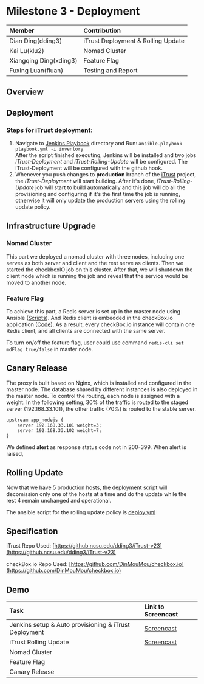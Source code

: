 # Milestone 3 - Deployment #

| Member                 | Contribution |
| :---                   | :---         |
| Dian Ding(dding3)      | iTrust Deployment & Rolling Update |
| Kai Lu(klu2)           | Nomad Cluster |
| Xiangqing Ding(xding3) | Feature Flag |
| Fuxing Luan(fluan)     | Testing and Report |

## Overview ##

## Deployment ##

### Steps for iTrust deployment: 
1. Navigate to [Jenkins Playbook](Deployment/Jenkins) directory and Run: `ansible-playbook playbook.yml -i inventory`  
After the script finished executing, Jenkins will be installed and two jobs *iTrust-Deployment* and *iTrust-Rolling-Update* will be configured. The iTrust-Deployment will be configured with the github hook.
2. Whenever you push changes to **production** branch of the [iTrust](https://github.ncsu.edu/dding3/iTrust-v23) project, the *iTrust-Deployment* will start building. After it's done, *iTrust-Rolling-Update* job will start to build automatically and this job will do all the provisioning and configuring if it's the first time the job is running, otherwise it will only update the production servers using the rolling update policy.

## Infrastructure Upgrade ##

### Nomad Cluster ###
This part we deployed a nomad cluster with three nodes, including one serves as both server and client and the rest serve as clients. Then we started the checkboxIO job on this cluster. After that, we will shutdown the client node which is running the job and reveal that the service would be moved to another node.

### Feature Flag ###
To achieve this part, a Redis server is set up in the master node using Ansible ([Scripts](https://github.ncsu.edu/dding3/DevOps/tree/M3/Feature%20Flag/Redis%20Server)). And Redis client is embedded in the checkBox.io application ([Code](https://github.com/DinMouMou/checkbox.io/blob/master/server-side/site/server.js)). As a result, every checkBox.io instance will contain one Redis client, and all clients are connected with the same server. 

To turn on/off the feature flag, user could use command `redis-cli set mdFlag true/false` in master node. 


## Canary Release ##
The proxy is built based on Nginx, which is installed and configured in the master node. The database shared by different instances is also deployed in the master node. To control the routing, each node is assigned with a weight. In the following setting, 30% of the traffic is routed to the staged server (192.168.33.101), the other traffic (70%) is routed to the stable server.

    upstream app_nodejs {
		server 192.168.33.101 weight=3;
		server 192.168.33.102 weight=7;
    }


We defined **alert** as response status code not in 200-399. When alert is raised, 

## Rolling Update ##
Now that we have 5 production hosts, the deployment script will decomission only one of the hosts at a time and do the update while the rest 4 remain unchanged and  operational.

The ansible script for the rolling update policy is [deploy.yml](Deployment/iTrustPostBuild/deploy.yml)

## Specification ##

iTrust Repo Used: [https://github.ncsu.edu/dding3/iTrust-v23](https://github.ncsu.edu/dding3/iTrust-v23)

checkBox.io Repo Used: [https://github.com/DinMouMou/checkbox.io](https://github.com/DinMouMou/checkbox.io)

## Demo ##

| Task                 | Link to Screencast |
| :---                   | :---         |
| Jenkins setup & Auto provisioning & iTrust Deployment      | [Screencast](https://youtu.be/yWBvSd69BpU)  |
| iTrust Rolling Update           | [Screencast](https://youtu.be/Kp_WuSoyhBw) |
| Nomad Cluster           |  |
| Feature Flag |  |
| Canary Release | |


